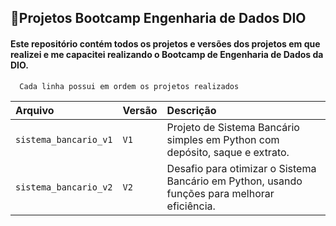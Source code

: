 ## 🚀Projetos Bootcamp Engenharia de Dados DIO 

#### Este repositório contém todos os projetos e versões dos projetos em que realizei e me capacitei realizando o Bootcamp de Engenharia de Dados da DIO. 

```
  Cada linha possui em ordem os projetos realizados
```

| Arquivo   | Versão       | Descrição                           |
| :---------- | :--------- | :---------------------------------- |
|`sistema_bancario_v1`  | `V1` | Projeto de Sistema Bancário simples em Python com depósito, saque e extrato.  |
  `sistema_bancario_v2`  | `V2` | Desafio para otimizar o Sistema Bancário em Python, usando funções para melhorar eficiência.

